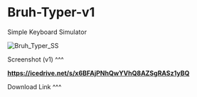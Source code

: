 # Bruh-Typer-v1
Simple Keyboard Simulator

![Bruh_Typer_SS](https://user-images.githubusercontent.com/91386746/150361567-f54cd9e2-a373-4cc2-9098-024c5b88c7d1.png)

Screenshot (v1) ^^^

**https://icedrive.net/s/x6BFAjPNhQwYVhQ8AZSgRASz1yBQ**

Download Link ^^^
